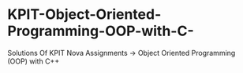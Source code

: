 # KPIT-Object-Oriented-Programming-OOP-with-C-
Solutions Of KPIT Nova Assignments -> Object Oriented Programming (OOP) with C++
